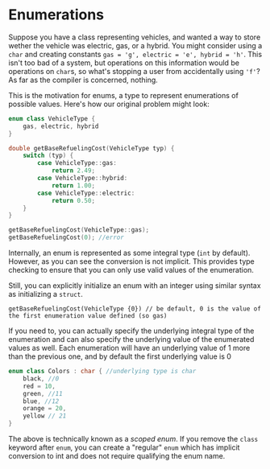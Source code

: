 # Enumerations

Suppose you have a class representing vehicles, and wanted a way to store wether the vehicle was electric, gas, or a hybrid. You might consider using a `char` and creating constants `gas = 'g', electric = 'e', hybrid = 'h'`. This isn't too bad of a system, but operations on this information would be operations on `char`s, so what's stopping a user from accidentally using `'f'`? As far as the compiler is concerned, nothing.

This is the motivation for enums, a type to represent enumerations of possible values. Here's how our original problem might look:

```C++
enum class VehicleType {
    gas, electric, hybrid
}

double getBaseRefuelingCost(VehicleType typ) {
    switch (typ) {
        case VehicleType::gas:
            return 2.49;
        case VehicleType::hybrid:
            return 1.00;
        case VehicleType::electric:
            return 0.50;
    }
}

getBaseRefuelingCost(VehicleType::gas);
getBaseRefuelingCost(0); //error
```

Internally, an enum is represented as some integral type (`int` by default). However, as you can see the conversion is not implicit. This provides type checking to ensure that you can only use valid values of the enumeration.

Still, you can explicitly initialize an enum with an integer using similar syntax as initializing a `struct`.

`getBaseRefuelingCost(VehicleType {0}) // be default, 0 is the value of the first enumeration value defined (so gas)`

If you need to, you can actually specify the underlying integral type of the enumeration and can also specify the underlying value of the enumerated values as well. Each enumeration will have an underlying value of 1 more than the previous one, and by default the first underlying value is 0

```C++
enum class Colors : char { //underlying type is char
    black, //0
    red = 10, 
    green, //11
    blue, //12
    orange = 20,
    yellow // 21
}
```

The above is technically known as a *scoped enum*. If you remove the `class` keyword after `enum`, you can create a "regular" `enum` which has implicit conversion to int and does not require qualifying the enum name.